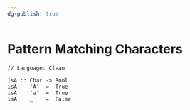 ```yaml
---
dg-publish: true
---
```


# Pattern Matching Characters

```Clean
// Language: Clean

isA :: Char -> Bool
isA    'A'  =  True
isA    'a'  =  True
isA    _    =  False
```